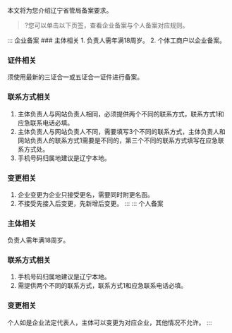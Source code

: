 
本文将为您介绍辽宁省管局备案要求。
>?您可以单击以下页签，查看企业备案与个人备案对应规则。

<dx-tabs>
::: 企业备案
### 主体相关
1. 负责人需年满18周岁。
2. 个体工商户以企业备案。

### 证件相关
须使用最新的三证合一或五证合一证件进行备案。

### 联系方式相关
1. 主体负责人与网站负责人相同，必须提供两个不同的联系方式，联系方式1和应急联系电话必填。
2. 主体负责人与网站负责人不同，需要填写3个不同的联系方式，主体负责人和网站负责人的联系方式1需要是不同的，第三个不同的联系方式填写在应急联系方式处。
3. 手机号码归属地建议是辽宁本地。


### 变更相关
1. 企业变更为企业只接受更名，需要同时附更名函。
2. 不接受先接入后变更，先新增后变更。
:::
::: 个人备案
### 主体相关
负责人需年满18周岁。

### 联系方式相关
1. 手机号码归属地建议是辽宁本地。
2. 需提供两个不同的联系方式，联系方式1和应急联系电话必填。

### 变更相关
个人如是企业法定代表人，主体可以变更为对应企业，其他情况不允许。
:::
</dx-tabs>
